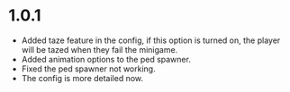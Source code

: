 # 1.0.1

* Added taze feature in the config, if this option is turned on, the player will be tazed when they fail the minigame.
* Added animation options to the ped spawner.
* Fixed the ped spawner not working.
* The config is more detailed now.
